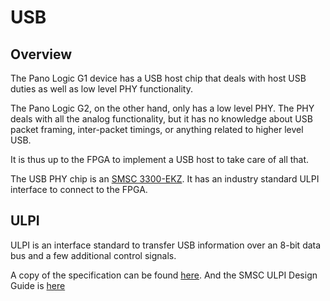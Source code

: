 
# USB

## Overview

The Pano Logic G1 device has a USB host chip that deals with host USB duties as well as low level PHY functionality.

The Pano Logic G2, on the other hand, only has a low level PHY. The PHY deals with all the analog functionality, but
it has no knowledge about USB packet framing, inter-packet timings, or anything related to higher level USB.

It is thus up to the FPGA to implement a USB host to take care of all that.

The USB PHY chip is an [SMSC 3300-EKZ](https://www.microchip.com/wwwproducts/en/USB3300). It has an industry standard
ULPI interface to connect to the FPGA.

## ULPI

ULPI is an interface standard to transfer USB information over an 8-bit data bus and a few additional control signals.

A copy of the specification can be found [here](https://www.sparkfun.com/datasheets/Components/SMD/ULPI_v1_1.pdf).
And the SMSC ULPI Design Guide is [here](http://ww1.microchip.com/downloads/en/AppNotes/en562704.pdf)

